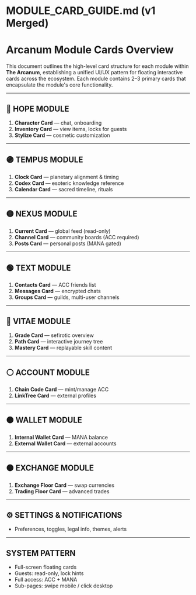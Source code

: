 # MODULE_CARD_GUIDE.md (v1 Merged)

# Arcanum Module Cards Overview

This document outlines the high-level card structure for each module within **The Arcanum**, establishing a unified UI/UX pattern for floating interactive cards across the ecosystem. Each module contains 2–3 primary cards that encapsulate the module's core functionality.

---
## 🔵 HOPE MODULE
1. **Character Card** — chat, onboarding  
2. **Inventory Card** — view items, locks for guests  
3. **Stylize Card** — cosmetic customization

---
## 🟣 TEMPUS MODULE
1. **Clock Card** — planetary alignment & timing  
2. **Codex Card** — esoteric knowledge reference  
3. **Calendar Card** — sacred timeline, rituals

---
## 🟡 NEXUS MODULE
1. **Current Card** — global feed (read-only)  
2. **Channel Card** — community boards (ACC required)  
3. **Posts Card** — personal posts (MANA gated)

---
## 🟢 TEXT MODULE
1. **Contacts Card** — ACC friends list  
2. **Messages Card** — encrypted chats  
3. **Groups Card** — guilds, multi-user channels

---
## 🔴 VITAE MODULE
1. **Grade Card** — sefirotic overview  
2. **Path Card** — interactive journey tree  
3. **Mastery Card** — replayable skill content

---
## ⚪ ACCOUNT MODULE
1. **Chain Code Card** — mint/manage ACC  
2. **LinkTree Card** — external profiles

---
## 🟤 WALLET MODULE
1. **Internal Wallet Card** — MANA balance  
2. **External Wallet Card** — external accounts

---
## 🟠 EXCHANGE MODULE
1. **Exchange Floor Card** — swap currencies  
2. **Trading Floor Card** — advanced trades

---
## ⚙️ SETTINGS & NOTIFICATIONS
- Preferences, toggles, legal info, themes, alerts

---
## SYSTEM PATTERN
- Full-screen floating cards  
- Guests: read-only, lock hints  
- Full access: ACC + MANA  
- Sub-pages: swipe mobile / click desktop
